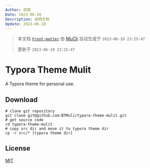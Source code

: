 ```yaml
---
Author: 目棃
Date: 2023-06-10
Description: 说明文档
Update: 2023-06-10
---
```


> 本文档 [`Front-matter`](https://github.com/BTMuli/Mucli#FrontMatter) 由 [MuCli](https://github.com/BTMuli/Mucli) 自动生成于 `2023-06-10 23:25:47`
> 
> 更新于 `2023-06-10 23:25:47`

# Typora Theme Mulit

A Typora theme for personal use.

## Download

```shell
# clone git repository
git clone git@github.com:BTMuli/typora-theme-mulit.git
# get source code
cd typora-theme-mulit
# copy src dir and move it to typora theme dir
cp -r src/* [typora theme dir]
```

## License

[MIT](./LICENSE)
